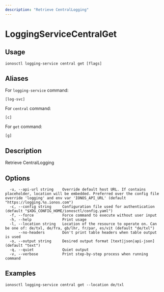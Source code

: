 ```yaml
---
description: "Retrieve CentralLogging"
---
```


# LoggingServiceCentralGet

## Usage

```text
ionosctl logging-service central get [flags]
```

## Aliases

For `logging-service` command:

```text
[log-svc]
```

For `central` command:

```text
[c]
```

For `get` command:

```text
[g]
```

## Description

Retrieve CentralLogging

## Options

```text
  -u, --api-url string    Override default host URL. If contains placeholder, location will be embedded. Preferred over the config file override 'logging' and env var 'IONOS_API_URL' (default "https://logging.%s.ionos.com")
  -c, --config string     Configuration file used for authentication (default "$XDG_CONFIG_HOME/ionosctl/config.yaml")
  -f, --force             Force command to execute without user input
  -h, --help              Print usage
  -l, --location string   Location of the resource to operate on. Can be one of: de/txl, de/fra, gb/lhr, fr/par, es/vit (default "de/txl")
      --no-headers        Don't print table headers when table output is used
  -o, --output string     Desired output format [text|json|api-json] (default "text")
  -q, --quiet             Quiet output
  -v, --verbose           Print step-by-step process when running command
```

## Examples

```text
ionosctl logging-service central get --location de/txl
```

